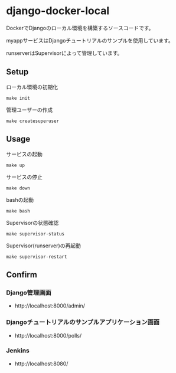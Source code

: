 # django-docker-local

DockerでDjangoのローカル環境を構築するソースコードです。

myappサービスはDjangoチュートリアルのサンプルを使用しています。

runserverはSupervisorによって管理しています。

## Setup

ローカル環境の初期化
```
make init
```
管理ユーザーの作成
```
make createsuperuser
```

## Usage

サービスの起動
```
make up
```
サービスの停止
```
make down
```
bashの起動
```
make bash
```
Supervisorの状態確認
```
make supervisor-status
```
Supervisor(runserver)の再起動
```
make supervisor-restart
```

## Confirm

### Django管理画面

* http://localhost:8000/admin/

### Djangoチュートリアルのサンプルアプリケーション画面

* http://localhost:8000/polls/

### Jenkins

* http://localhost:8080/